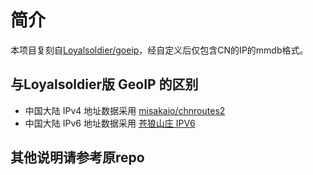 # 简介

本项目复刻自[Loyalsoldier/goeip](https://github.com/Loyalsoldier/geoip)，经自定义后仅包含CN的IP的mmdb格式。

## 与Loyalsoldier版 GeoIP 的区别

- 中国大陆 IPv4 地址数据采用 [misakaio/chnroutes2](https://raw.githubusercontent.com/misakaio/chnroutes2/master/chnroutes.txt)
- 中国大陆 IPv6 地址数据采用 [苍狼山庄 IPV6](https://ispip.clang.cn/all_cn_ipv6.txt)

## 其他说明请参考原repo